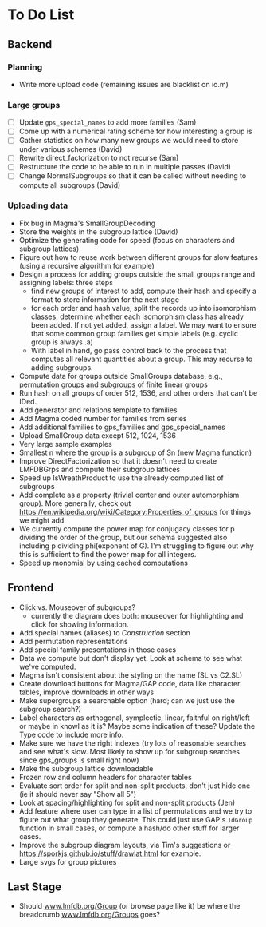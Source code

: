 # To Do List

## Backend

### Planning
* Write more upload code (remaining issues are blacklist on io.m)

### Large groups

- [ ] Update `gps_special_names` to add more families (Sam)
- [ ] Come up with a numerical rating scheme for how interesting a group is
- [ ] Gather statistics on how many new groups we would need to store under various schemes (David)
- [ ] Rewrite direct_factorization to not recurse (Sam)
- [ ] Restructure the code to be able to run in multiple passes (David)
- [ ] Change NormalSubgroups so that it can be called without needing to compute all subgroups (David)

### Uploading data
* Fix bug in Magma's SmallGroupDecoding
* Store the weights in the subgroup lattice (David)
* Optimize the generating code for speed (focus on characters and subgroup lattices)
* Figure out how to reuse work between different groups for slow features (using a recursive algorithm for example)
* Design a process for adding groups outside the small groups range and assigning labels: three steps
  - find new groups of interest to add, compute their hash and specify a format to store information for the next stage
  - for each order and hash value, split the records up into isomorphism classes, determine whether each isomorphism class has already been added.  If not yet added, assign a label.  We may want to ensure that some common group families get simple labels (e.g. cyclic group is always .a)
  - With label in hand, go pass control back to the process that computes all relevant quantities about a group.  This may recurse to adding subgroups.
* Compute data for groups outside SmallGroups database, e.g., permutation groups and subgroups of finite linear groups
* Run hash on all groups of order 512, 1536, and other orders that can't be IDed.
* Add generator and relations template to families
* Add Magma coded number for families from series
* Add additional families to gps_families and gps_special_names
* Upload SmallGroup data except 512, 1024, 1536
* Very large sample examples
* Smallest n where the group is a subgroup of Sn (new Magma function)
* Improve DirectFactorization so that it doesn't need to create LMFDBGrps and compute their subgroup lattices
* Speed up IsWreathProduct to use the already computed list of subgroups
* Add complete as a property (trivial center and outer automorphism group).  More generally, check out https://en.wikipedia.org/wiki/Category:Properties_of_groups for things we might add.
* We currently compute the power map for conjugacy classes for p dividing the order of the group, but our schema suggested also including p dividing phi(exponent of G).  I'm struggling to figure out why this is sufficient to find the power map for all integers.
* Speed up monomial by using cached computations

## Frontend

* Click vs. Mouseover of subgroups?
  * currently the diagram does both: mouseover for highlighting and click for showing information.
* Add special names (aliases) to *Construction* section
* Add permutation representations
* Add special family presentations in those cases
* Data we compute but don't display yet.  Look at schema to see what we've computed.
* Magma isn't consistent about the styling on the name (SL vs C2.SL)
* Create download buttons for Magma/GAP code, data like character tables, improve downloads in other ways
* Make supergroups a searchable option (hard; can we just use the subgroup search?)
* Label characters as orthogonal, symplectic, linear, faithful on right/left or maybe in knowl as it is? Maybe some indication of these?  Update the Type code to include more info.
* Make sure we have the right indexes (try lots of reasonable searches and see what's slow.  Most likely to show up for subgroup searches since gps_groups is small right now)
* Make the subgroup lattice downloadable
* Frozen row and column headers for character tables
* Evaluate sort order for split and non-split products, don't just hide one (ie it should never say "Show all 5")
* Look at spacing/highlighting for split and non-split products (Jen)
* Add feature where user can type in a list of permutations and we try to figure out what group they generate.  This could just use GAP's `IdGroup` function in small cases, or compute a hash/do other stuff for larger cases.
* Improve the subgroup diagram layouts, via Tim's suggestions or https://sporkjs.github.io/stuff/drawlat.html for example.
* Large svgs for group pictures

## Last Stage

* Should www.lmfdb.org/Group (or browse page like it) be where the breadcrumb www.lmfdb.org/Groups  goes?



